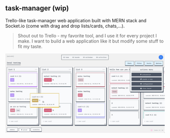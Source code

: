 ## task-manager (wip)

Trello-like task-manager web application built with MERN stack and Socket.io (come with drag and drop lists/cards, chats,...).

> Shout out to Trello - my favorite tool, and I use it for every project I make. I want to build a web application like it but modify some stuff to fit my taste.

![Board Screenshot](./media/screenshot1.png)
